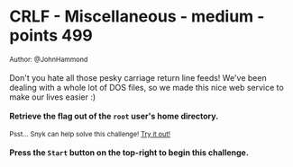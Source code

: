 # CRLF - Miscellaneous - medium - points 499


 <small>Author: @JohnHammond</small><br><br>Don't you hate all those pesky carriage return line feeds! We've been dealing with a whole lot of DOS files, so we made this nice web service to make our lives easier :) <br><br> <b>Retrieve the flag out of the <code>root</code> user's home directory.</b> <br><br> <small>Psst... Snyk can help solve this challenge! <a href="https://snyk.co/uf6Kk">Try it out!</a></small> <br><br> <b>Press the <code>Start</code> button on the top-right to begin this challenge.</b>
